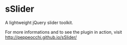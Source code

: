 sSlider
=======

A lightweight jQuery slider toolkit.

For more informations and to see the plugin in action, visit http://peppeocchi.github.io/sSlider/